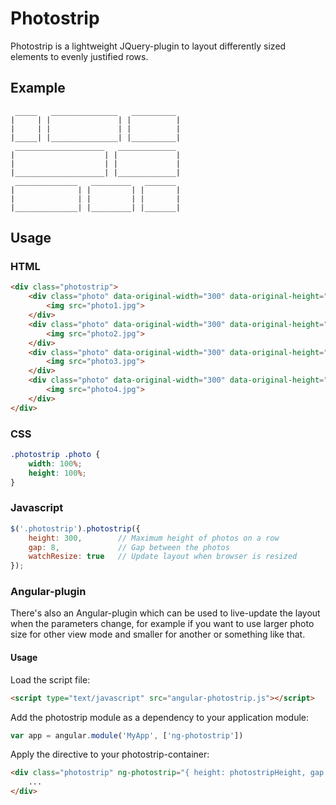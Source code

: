 # Photostrip

Photostrip is a lightweight JQuery-plugin to layout differently sized elements to evenly justified rows.

## Example
```
 _____   _______________   __________
|     | |               | |          |
|     | |               | |          |
|_____| |_______________| |__________|
 ____________________   _____________
|                    | |             |
|                    | |             |
|____________________| |_____________|
 ______________   _________   _______
|              | |         | |       |
|              | |         | |       |
|______________| |_________| |_______|
```

## Usage

### HTML
```html
<div class="photostrip">
	<div class="photo" data-original-width="300" data-original-height="200">
		<img src="photo1.jpg">
	</div>
	<div class="photo" data-original-width="300" data-original-height="200">
		<img src="photo2.jpg">
	</div>
	<div class="photo" data-original-width="300" data-original-height="200">
		<img src="photo3.jpg">
	</div>
	<div class="photo" data-original-width="300" data-original-height="200">
		<img src="photo4.jpg">
	</div>
</div>
```

### CSS
```css
.photostrip .photo {
	width: 100%;
	height: 100%;
}
```

### Javascript
```javascript
$('.photostrip').photostrip({
	height: 300,		// Maximum height of photos on a row
	gap: 8,				// Gap between the photos
	watchResize: true	// Update layout when browser is resized
});
```

### Angular-plugin

There's also an Angular-plugin which can be used to live-update the layout when the parameters change, for example if you want to use larger photo size for other view mode and smaller for another or something like that.

#### Usage

Load the script file:
```html
<script type="text/javascript" src="angular-photostrip.js"></script>
```

Add the photostrip module as a dependency to your application module:
```javascript
var app = angular.module('MyApp', ['ng-photostrip'])
```

Apply the directive to your photostrip-container:
```html
<div class="photostrip" ng-photostrip="{ height: photostripHeight, gap: photostripGap }">
	...
</div>
```